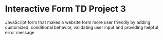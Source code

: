 # Interactive Form TD Project 3
 JavaScript form that makes a website form more user friendly by adding customized, conditional behavior, validating user input and providing helpful error message
